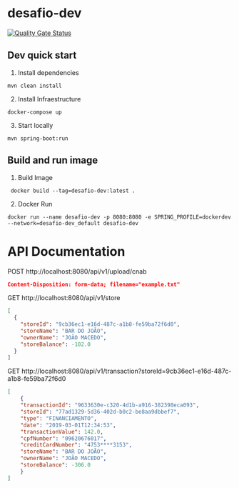 # desafio-dev

[![Quality Gate Status](https://sonarcloud.io/api/project_badges/measure?project=leonardoscalabrini_desafio-dev&metric=alert_status)](https://sonarcloud.io/summary/new_code?id=leonardoscalabrini_desafio-dev)

## Dev quick start ##

1. Install dependencies
````
mvn clean install
````

2. Install Infraestructure
````
docker-compose up
````

3. Start locally
````
mvn spring-boot:run
````

## Build and run image ##

1. Build Image
````
 docker build --tag=desafio-dev:latest .
````

2. Docker Run 
````
docker run --name desafio-dev -p 8080:8080 -e SPRING_PROFILE=dockerdev --network=desafio-dev_default desafio-dev
````

# API Documentation #

POST http://localhost:8080/api/v1/upload/cnab
```JSON
Content-Disposition: form-data; filename="example.txt"
```

GET http://localhost:8080/api/v1/store
```JSON
[
  {
    "storeId": "9cb36ec1-e16d-487c-a1b8-fe59ba72f6d0",
    "storeName": "BAR DO JOÃO",
    "ownerName": "JOÃO MACEDO",
    "storeBalance": -102.0
  }
]
```

GET http://localhost:8080/api/v1/transaction?storeId=9cb36ec1-e16d-487c-a1b8-fe59ba72f6d0

```JSON
[
    {
    "transactionId": "9633630e-c320-4d1b-a916-382398eca093",
    "storeId": "77ad1329-5d36-402d-b0c2-be8aa9dbbef7",
    "type": "FINANCIAMENTO",
    "date": "2019-03-01T12:34:53",
    "transactionValue": 142.0,
    "cpfNumber": "09620676017",
    "creditCardNumber": "4753****3153",
    "storeName": "BAR DO JOÃO",
    "ownerName": "JOÃO MACEDO",
    "storeBalance": -306.0
    }
]
```